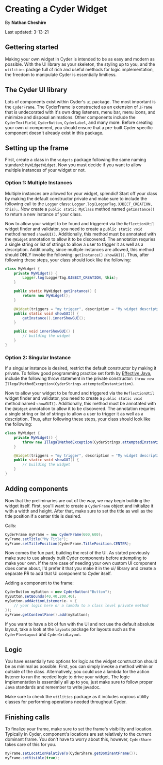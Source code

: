 # Creating a Cyder Widget

By <b>Nathan Cheshire</b>

Last updated: 3-13-21

## Gettering started

Making your own widget in Cyder is intended to be as easy and modern as possible. With the UI library as your skeleton,
the styling up to you, and the `utilities` packge full of rich and useful methods for logic implementation, the freedom
to manipulate Cyder is essentially limitless.

## The Cyder UI library

Lots of components exist within Cyder's `ui` package. The most important is the `CyderFrame`. The CyderFrame is
constructed as an extension of `JFrame` that is undecorated with it's own drag listeners, menu bar, menu icons, and
minimize and disposal animations. Other components include the `CyderTextField`, `CyderButton`, `CyderLabel`, and many
more. Before creating your own ui component, you should ensure that a pre-built Cyder specific component doesn't already
exist in this package.

## Setting up the frame

First, create a class in the `widgets` package following the same naming standard: `MyWidgetWidget`. Now you must decide
if you want to allow multiple instances of your widget or not.

### Option 1: Multiple Instances

Multiple instances are allowed for your widget, splendid! Start off your class by making the default constructor private
and make sure to include the following call to the `Logger` class: `Logger.log(LoggerTag.OJBECT_CREATION, this);`. Now
create a `public static MyClass` method named `getInstance()` to return a new instance of your class.

Now to allow your widget to be found and triggered via the `ReflectionUtil` widget finder and validator, you need to
create a `public static void` method named `showGUI()`. Additionally, this method must be annotated with the `@Widget`
annotation to allow it to be discovered. The annotation requries a single string or list of strings to allow a user to
trigger it as well as a description. Additionally, since multiple instances are allowed, this method should ONLY invoke
the following: `getInstance().showGUI()`. Thus, after following these steps, your class should look like the following:

```java
class MyWidget {
    private MyWidget() {
        Logger.log(LoggerTag.OJBECT_CREATION, this);
    }

    public static MyWidget getInstance() {
        return new MyWidget();
    }

    @Widget(triggers = "my trigger", description = "My widget description")
    public static void showGUI() {
        getInstance().innerShowGUI();
    }

    public void innerShowGUI() {
        // building the widget
    }
}
```

### Option 2: Singular Instance

If a singular instance is desired, restrict the default constructor by making it private. To follow good programming
practice set forth by [Effective Java](https://www.amazon.com/Effective-Java-Joshua-Bloch/dp/0134685997), include the
following throw statement in the private
constructor: `throw new IllegalMethodException(CyderStrings.attemptedInstantiation)`.

Now to allow your widget to be found and triggered via the `ReflectionUtil` widget finder and validator, you need to
create a `public static void` method named `showGUI()`. Additionally, this method must be annotated with the `@Widget`
annotation to allow it to be discovered. The annotation requries a single string or list of strings to allow a user to
trigger it as well as a description. Thus, after following these steps, your class should look like the following:

```java
class MyWidget {
    private MyWidget() {
        throw new IllegalMethodException(CyderStrings.attemptedInstantiation);
    }

    @Widget(triggers = "my trigger", description = "My widget description")
    public static void showGUI() {
        // building the widget
    }
}

```

## Adding components

Now that the preliminaries are out of the way, we may begin building the widget itself. First, you'll want to create
a `CyderFrame` object and initialize it with a width and height. After that, make sure to set the title as well as the
title position if a center title is desired.

Calls:

```java
CyderFrame myFrame = new CyderFrame(600,600);
myFrame.setTitle("My Title");
myFrame.setTitlePosition(CyderFrame.TitlePosition.CENTER);
```

Now comes the fun part, building the rest of the UI. As stated previously make sure to use already built Cyder
components before attempting to make your own. If the rare case of needing your own custom UI component does come about,
I'd prefer it that you make it in the ui/ library and create a separate PR to add that UI component to Cyder itself.

Adding a component to the frame:

```java
CyderButton myButton = new CyderButton("Button");
myButton.setBounds(40,40,200,40);
myButton.addActionListener(e- > {
    // your logic here or a lambda to a class level private method    
});
myFrame.getContentPane().add(myButton);
```

If you want to have a bit of fun with the UI and not use the default absolute layout, take a look at the `layouts`
package for layouts such as the `CyderFlowLayout` and `CyderGridLayout`.

## Logic

You have essentially two options for logic as the widget construction should be as minimal as possible. First, you
can simply invoke a method within or outside of the class. Alternatively, you could use a lambda for the action listener
to run the needed logic to drive your widget. The logic implementation is essentially all up to you, just make sure to
follow proper Java standards and remember to write javadoc.

Make sure to check the `utilities` package as it includes copious utililty classes for performing operations needed throughout
Cyder.

## Finishing calls

To finalize your frame, make sure to set the frame's visibility and location. Typically in Cyder, component's locations
are set relatively to the current dominant frame. You don't have to worry about this, however, `CyderShare` takes care
of this for you.

```java
myFrame.setLocationRelativeTo(CyderShare.getDominantFrame());
myFrame.setVisible(true);
```
